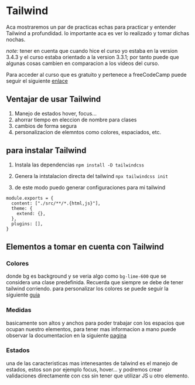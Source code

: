 # Tailwind

Aca mostraremos un par de practicas echas para practicar y entender Tailwind a profundidad. lo importante aca es ver lo realizado y tomar dichas nochas.

 _note:_ tener en cuenta que cuando hice el curso yo estaba en la version 3.4.3 y el curso estaba orientado a la version 3.3.1; por tanto puede que algunas cosas cambien en comparacion a los videos del curso.

 Para acceder al curso que es gratuito y pertenece a freeCodeCamp puede seguir el siguiente [enlace](https://www.youtube.com/watch?v=5HtRcMSO1Ro&ab_channel=freeCodeCampEspa%C3%B1ol)

## Ventajar de usar Tailwind

1. Manejo de estados hover, focus...
2. ahorrar tiempo en eleccion de nombre para clases  
3. cambios de forma segura
4. personalizacion de elemntos como colores, espaciados, etc.

## para instalar Tailwind

1. Instala las dependencias
`npm install -D tailwindcss`

2. Genera la intstalacion directa del tailwind
`npx tailwindcss init`

3. de este modo puedo generar configuraciones para mi tailwind

```
module.exports = {
  content: ["./src/**/*.{html,js}"],  
  theme: {
    extend: {},
  },
  plugins: [],
}
```

## Elementos a tomar en cuenta con Tailwind

### Colores

donde bg es background y se veria algo como `bg-lime-600` que se considera una clase predefinida. Recuerda que siempre se debe de tener tailwind corriendo. para personalizar los colores se puede seguir la siguiente [guia](https://tailwindcss.com/docs/customizing-colors)

### Medidas

basicamente son altos y anchos para poder trabajar con los espacios que ocupan nuestro elementos, para tener mas informacion a mano puede observar la documentacion en la siguiente [pagina](https://tailwindcss.com/docs/width)

### Estados

una de las caracteristicas mas intenesantes de talwind es el manejo de estados, estos son por ejemplo focus, hover... y podremos crear validaciones directamente con css sin tener que utilizar JS u otro elemento.

